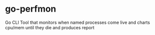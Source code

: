 # go-perfmon
Go CLI Tool that monitors when named processes come live and charts cpu/mem until they die and produces report
